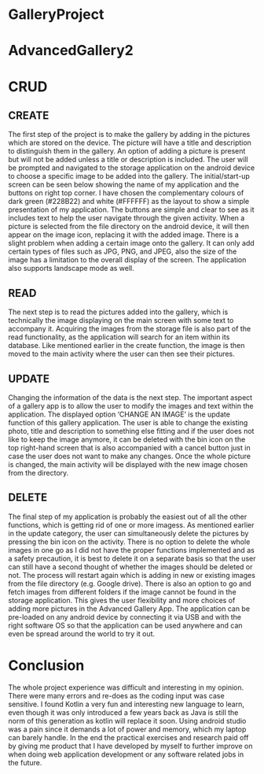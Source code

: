 # GalleryProject

# AdvancedGallery2

# CRUD
## CREATE
The first step of the project is to make the gallery by adding in the pictures which are stored on the device. The picture will have a title and description to distinguish them in the gallery. An option of adding a picture is present but will not be added unless a title or description is included. The user will be prompted and navigated to the storage application on the android device to choose a specific image to be added into the gallery. The initial/start-up screen can be seen below showing the name of my application and the buttons on right top corner.
I have chosen the complementary colours of dark green (#228B22) and white (#FFFFFF) as the layout  to show a simple presentation of my application. The buttons are simple and clear to see as it includes text to help the user navigate through the given activity. When a picture is selected from the file directory on the android device, it will then appear on the image icon, replacing it with the added image. There is a slight problem when adding a certain image onto the gallery. It can only add certain types of files such as JPG, PNG, and JPEG, also the size of the image has a limitation to the overall display of the screen. The application also supports landscape mode as well.
## READ
The next step is to read the pictures added into the gallery, which is technically the image displaying on the main screen with some text to accompany it. Acquiring the images from the storage file is also part of the read functionality, as the application will search for an item within its database. Like mentioned earlier in the create function, the image is then moved to the main activity where the user can then see their pictures.
## UPDATE
Changing the information of the data is the next step. The important aspect of a gallery app is to allow the user to modify the images and text within the application. The displayed option ‘CHANGE AN IMAGE’ is the update function of this gallery application. The user is able to change the existing photo, title and description to something else fitting and if the user does not like to keep the image anymore, it can be deleted with the bin icon on the top right-hand screen that is also accompanied with a cancel button just in case the user does not want to make any changes. Once the whole picture is changed, the main activity will be displayed with the new image chosen from the directory.
## DELETE
The final step of my application is probably the easiest out of all the other functions, which is getting rid of one or more imagess. As mentioned earlier in the update category, the user can simultaneously delete the pictures by pressing the bin icon on the activity. There is no option to delete the whole images in one go as I did not have the proper functions implemented and as a safety precaution, it is best to delete it on a separate basis so that the user can still have a second thought of whether the images should be deleted or not.
The process will restart again which is adding in new or existing images from the file directory (e.g. Google drive). There is also an option to go and fetch images from different folders if the image cannot be found in the storage application. This gives the user flexibility and more choices of adding more pictures in the Advanced Gallery App. The application can be pre-loaded on any android device by connecting it via USB and with the right software OS so that the application can be used anywhere and can even be spread around the world to try it out. 
# Conclusion
The whole project experience was difficult and interesting in my opinion. There were many errors and re-does as the coding input was case sensitive. I found Kotlin a very fun and interesting new language to learn, even though it was only introduced a few years back as Java is still the norm of this generation as kotlin will replace it soon. Using android studio was a pain since it demands a lot of power and memory, which my laptop can barely handle. In the end the practical exercises and research paid off by giving me product that I have developed by myself to further improve on when doing web application development or any software related jobs in the future.
